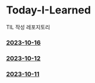 # Today-I-Learned
TIL 작성 레포지토리

### [2023-10-16](https://github.com/lsj135779/Today-I-Learned/blob/main/TIL/2023-10-16.md)
### [2023-10-12](https://github.com/lsj135779/Today-I-Learned/blob/main/TIL/2020-10-12.md)
### [2023-10-11](https://github.com/lsj135779/Today-I-Learned/blob/main/TIL/2023-10-11.md)
